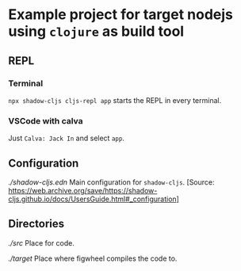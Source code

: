 # Example project for target nodejs using `clojure` as build tool

## REPL

### Terminal

`npx shadow-cljs cljs-repl app` starts the REPL in every terminal.

### VSCode with calva

Just `Calva: Jack In` and select `app`.

## Configuration

*./shadow-cljs.edn* Main configuration for `shadow-cljs`. [Source: https://web.archive.org/save/https://shadow-cljs.github.io/docs/UsersGuide.html#_configuration]

## Directories

*./src* Place for code.

*./target* Place where figwheel compiles the code to. 
